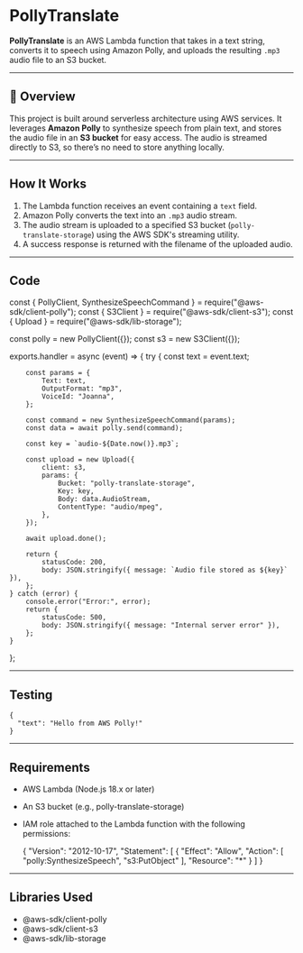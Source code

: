 # PollyTranslate

**PollyTranslate** is an AWS Lambda function that takes in a text string, converts it to speech using Amazon Polly, and uploads the resulting `.mp3` audio file to an S3 bucket.

---

## 📌 Overview

This project is built around serverless architecture using AWS services. It leverages **Amazon Polly** to synthesize speech from plain text, and stores the audio file in an **S3 bucket** for easy access. The audio is streamed directly to S3, so there’s no need to store anything locally.

---

## How It Works

1. The Lambda function receives an event containing a `text` field.
2. Amazon Polly converts the text into an `.mp3` audio stream.
3. The audio stream is uploaded to a specified S3 bucket (`polly-translate-storage`) using the AWS SDK's streaming utility.
4. A success response is returned with the filename of the uploaded audio.

---

## Code

const { PollyClient, SynthesizeSpeechCommand } = require("@aws-sdk/client-polly");
const { S3Client } = require("@aws-sdk/client-s3");
const { Upload } = require("@aws-sdk/lib-storage"); 

const polly = new PollyClient({});
const s3 = new S3Client({});

exports.handler = async (event) => {
    try {
        const text = event.text;

        const params = {
            Text: text,
            OutputFormat: "mp3",
            VoiceId: "Joanna",
        };

        const command = new SynthesizeSpeechCommand(params);
        const data = await polly.send(command);

        const key = `audio-${Date.now()}.mp3`;

        const upload = new Upload({
            client: s3,
            params: {
                Bucket: "polly-translate-storage", 
                Key: key,
                Body: data.AudioStream, 
                ContentType: "audio/mpeg",
            },
        });

        await upload.done();

        return {
            statusCode: 200,
            body: JSON.stringify({ message: `Audio file stored as ${key}` }),
        };
    } catch (error) {
        console.error("Error:", error);
        return {
            statusCode: 500,
            body: JSON.stringify({ message: "Internal server error" }),
        };
    }
};

---

## Testing

    {
      "text": "Hello from AWS Polly!"
    }

---

## Requirements
- AWS Lambda (Node.js 18.x or later)
- An S3 bucket (e.g., polly-translate-storage)
- IAM role attached to the Lambda function with the following permissions:

    {
      "Version": "2012-10-17",
      "Statement": [
        {
          "Effect": "Allow",
          "Action": [
            "polly:SynthesizeSpeech",
            "s3:PutObject"
          ],
          "Resource": "*"
        }
      ]
    }

---

## Libraries Used
- @aws-sdk/client-polly
- @aws-sdk/client-s3
- @aws-sdk/lib-storage
